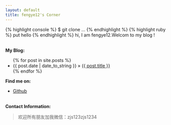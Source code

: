 ```yaml
---
layout: default
title: fengye12's Corner
---
```

{% highlight console %}
$ git clone ...
{% endhighlight %}
{% highlight ruby %}
put hello
{% endhighlight %}
hi, I am fengye12.Welcom to my blog !


<p><br /><b>My Blog:</b></p>
  <ul class="posts">
    {% for post in site.posts %}
      <li><span>{{ post.date | date_to_string }}</span> &raquo; <a href="{{ post.url }}">{{ post.title }}</a></li>
    {% endfor %}
  </ul>

<p><b>Find me on:</b></p>

<ul>


<li><a href="http://github.com/fengye12/">Github</a></li>

</ul>
<p><br /><b>Contact Information:</b></p>

<blockquote>
欢迎所有朋友加我微信：zjs123zjs1234
</blockquote>

[oss]:http://en.wikipedia.org/wiki/Open_source
